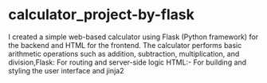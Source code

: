 # calculator_project-by-flask
I created a simple web-based calculator using Flask (Python framework) for the backend and HTML for the frontend. The calculator performs basic arithmetic operations such as addition, subtraction, multiplication, and division,Flask: For routing and server-side logic  HTML:- For building and styling the user interface and jinja2
